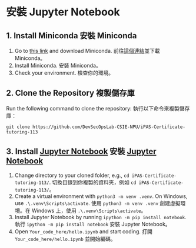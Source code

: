 # 安裝 Jupyter Notebook

## 1. Install Miniconda 安裝 Miniconda

1. Go to [this link](https://docs.anaconda.com/miniconda/) and download Miniconda. 前往[這個連結](https://docs.anaconda.com/miniconda/)並下載 Miniconda。
2. Install Miniconda. 安裝 Miniconda。
3. Check your environment. 檢查你的環境。

## 2. Clone the Repository 複製儲存庫

Run the following command to clone the repository: 執行以下命令來複製儲存庫：

```bash=
git clone https://github.com/DevSecOpsLab-CSIE-NPU/iPAS-Certificate-tutoring-113
```

## 3. Install [Jupyter Notebook](https://jupyter.org/install#jupyter-notebook) 安裝 [Jupyter Notebook](https://jupyter.org/install#jupyter-notebook)

1. Change directory to your cloned folder, e.g., `cd iPAS-Certificate-tutoring-113/`. 切換目錄到你複製的資料夾，例如 `cd iPAS-Certificate-tutoring-113/`。
2. Create a virtual environment with `python3 -m venv .venv`. On Windows, use `.\.venv\Scripts\activate`. 使用 `python3 -m venv .venv` 創建虛擬環境。在 Windows 上，使用 `.\.venv\Scripts\activate`。
3. Install Jupyter Notebook by running `ipython -m pip install notebook`. 執行 `ipython -m pip install notebook` 安裝 Jupyter Notebook。
4. Open `Your_code_here/hello.ipynb` and start coding. 打開 `Your_code_here/hello.ipynb` 並開始編碼。